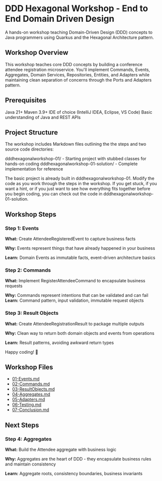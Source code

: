 # DDD Hexagonal Workshop - End to End Domain Driven Design

A hands-on workshop teaching Domain-Driven Design (DDD) concepts to Java programmers using Quarkus and the Hexagonal Architecture pattern.

## Workshop Overview

This workshop teaches core DDD concepts by building a conference attendee registration microservice. You'll implement Commands, Events, Aggregates, Domain Services, Repositories, Entities, and Adapters while maintaining clean separation of concerns through the Ports and Adapters pattern.

## Prerequisites

Java 21+
Maven 3.9+
IDE of choice (IntelliJ IDEA, Eclipse, VS Code)
Basic understanding of Java and REST APIs

## Project Structure

The workshop includes Markdown files outlining the the steps and two source code directories:

dddhexagonalworkshop-01/ - Starting project with stubbed classes for hands-on coding
dddhexagonalworkshop-01-solution/ - Complete implementation for reference

The basic project is already built in dddhexagonalworkshop-01. Modify the code as you work through the steps in the workshop. If you get stuck, if you want a hint, or if you just want to see how everything fits together before you begin coding, you can check out the code in dddhexagonalworkshop-01-solution.

## Workshop Steps

### Step 1: Events

**What:** Create AttendeeRegisteredEvent to capture business facts

**Why:** Events represent things that have already happened in your business

**Learn:** Domain Events as immutable facts, event-driven architecture basics

### Step 2: Commands

**What:** Implement RegisterAttendeeCommand to encapsulate business requests

**Why:** Commands represent intentions that can be validated and can fail
**Learn:** Command pattern, input validation, immutable request objects

### Step 3: Result Objects

**What:** Create AttendeeRegistrationResult to package multiple outputs

**Why:** Clean way to return both domain objects and events from operations

**Learn:** Result patterns, avoiding awkward return types

Happy coding! 🚀

## Workshop Files

- [01-Events.md](01-Events.md)
- [02-Commands.md](02-Commands.md)
- [03-ResultObjects.md](03-ResultObjects.md)
- [04-Aggregates.md](04-Aggregates.md)
- [05-Adapters.md](05-Adapters.md)
- [06-Testing.md](06-Testing.md)
- [07-Conclusion.md](07-Conclusion.md)

## Next Steps

### Step 4: Aggregates

**What:** Build the Attendee aggregate with business logic

**Why:** Aggregates are the heart of DDD - they encapsulate business rules and maintain consistency

**Learn:** Aggregate roots, consistency boundaries, business invariants
